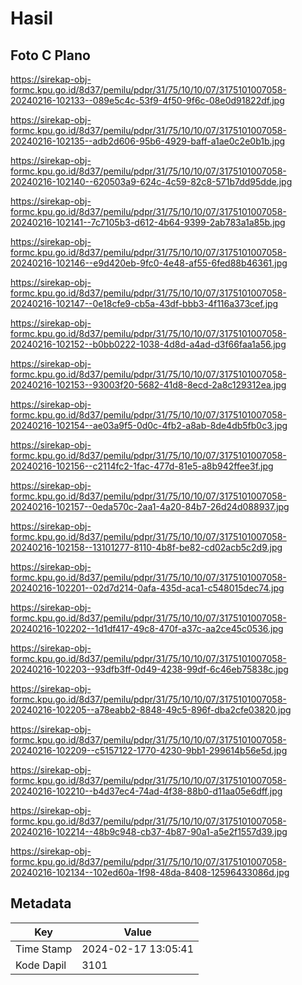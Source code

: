 # Hasil

## Foto C Plano

https://sirekap-obj-formc.kpu.go.id/8d37/pemilu/pdpr/31/75/10/10/07/3175101007058-20240216-102133--089e5c4c-53f9-4f50-9f6c-08e0d91822df.jpg

https://sirekap-obj-formc.kpu.go.id/8d37/pemilu/pdpr/31/75/10/10/07/3175101007058-20240216-102135--adb2d606-95b6-4929-baff-a1ae0c2e0b1b.jpg

https://sirekap-obj-formc.kpu.go.id/8d37/pemilu/pdpr/31/75/10/10/07/3175101007058-20240216-102140--620503a9-624c-4c59-82c8-571b7dd95dde.jpg

https://sirekap-obj-formc.kpu.go.id/8d37/pemilu/pdpr/31/75/10/10/07/3175101007058-20240216-102141--7c7105b3-d612-4b64-9399-2ab783a1a85b.jpg

https://sirekap-obj-formc.kpu.go.id/8d37/pemilu/pdpr/31/75/10/10/07/3175101007058-20240216-102146--e9d420eb-9fc0-4e48-af55-6fed88b46361.jpg

https://sirekap-obj-formc.kpu.go.id/8d37/pemilu/pdpr/31/75/10/10/07/3175101007058-20240216-102147--0e18cfe9-cb5a-43df-bbb3-4f116a373cef.jpg

https://sirekap-obj-formc.kpu.go.id/8d37/pemilu/pdpr/31/75/10/10/07/3175101007058-20240216-102152--b0bb0222-1038-4d8d-a4ad-d3f66faa1a56.jpg

https://sirekap-obj-formc.kpu.go.id/8d37/pemilu/pdpr/31/75/10/10/07/3175101007058-20240216-102153--93003f20-5682-41d8-8ecd-2a8c129312ea.jpg

https://sirekap-obj-formc.kpu.go.id/8d37/pemilu/pdpr/31/75/10/10/07/3175101007058-20240216-102154--ae03a9f5-0d0c-4fb2-a8ab-8de4db5fb0c3.jpg

https://sirekap-obj-formc.kpu.go.id/8d37/pemilu/pdpr/31/75/10/10/07/3175101007058-20240216-102156--c2114fc2-1fac-477d-81e5-a8b942ffee3f.jpg

https://sirekap-obj-formc.kpu.go.id/8d37/pemilu/pdpr/31/75/10/10/07/3175101007058-20240216-102157--0eda570c-2aa1-4a20-84b7-26d24d088937.jpg

https://sirekap-obj-formc.kpu.go.id/8d37/pemilu/pdpr/31/75/10/10/07/3175101007058-20240216-102158--13101277-8110-4b8f-be82-cd02acb5c2d9.jpg

https://sirekap-obj-formc.kpu.go.id/8d37/pemilu/pdpr/31/75/10/10/07/3175101007058-20240216-102201--02d7d214-0afa-435d-aca1-c548015dec74.jpg

https://sirekap-obj-formc.kpu.go.id/8d37/pemilu/pdpr/31/75/10/10/07/3175101007058-20240216-102202--1d1df417-49c8-470f-a37c-aa2ce45c0536.jpg

https://sirekap-obj-formc.kpu.go.id/8d37/pemilu/pdpr/31/75/10/10/07/3175101007058-20240216-102203--93dfb3ff-0d49-4238-99df-6c46eb75838c.jpg

https://sirekap-obj-formc.kpu.go.id/8d37/pemilu/pdpr/31/75/10/10/07/3175101007058-20240216-102205--a78eabb2-8848-49c5-896f-dba2cfe03820.jpg

https://sirekap-obj-formc.kpu.go.id/8d37/pemilu/pdpr/31/75/10/10/07/3175101007058-20240216-102209--c5157122-1770-4230-9bb1-299614b56e5d.jpg

https://sirekap-obj-formc.kpu.go.id/8d37/pemilu/pdpr/31/75/10/10/07/3175101007058-20240216-102210--b4d37ec4-74ad-4f38-88b0-d11aa05e6dff.jpg

https://sirekap-obj-formc.kpu.go.id/8d37/pemilu/pdpr/31/75/10/10/07/3175101007058-20240216-102214--48b9c948-cb37-4b87-90a1-a5e2f1557d39.jpg

https://sirekap-obj-formc.kpu.go.id/8d37/pemilu/pdpr/31/75/10/10/07/3175101007058-20240216-102134--102ed60a-1f98-48da-8408-12596433086d.jpg


## Metadata

| Key        | Value               |
| ---------- | ------------------- |
| Time Stamp | 2024-02-17 13:05:41 |
| Kode Dapil | 3101                |



